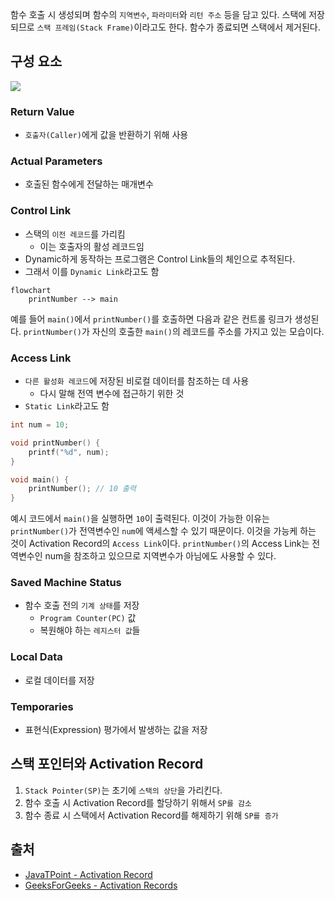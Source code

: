 함수 호출 시 생성되며 함수의 `지역변수`, `파라미터`와 `리턴 주소` 등을 담고 있다. 스택에 저장되므로 `스택 프레임(Stack Frame)`이라고도 한다. 함수가 종료되면 스택에서 제거된다.

## 구성 요소

![](https://static.javatpoint.com/compiler/images/activation-record.png)

### Return Value

- `호출자(Caller)`에게 값을 반환하기 위해 사용

### Actual Parameters

- 호출된 함수에게 전달하는 매개변수

### Control Link

- 스택의 `이전 레코드`를 가리킴
	- 이는 호출자의 활성 레코드임
- Dynamic하게 동작하는 프로그램은 Control Link들의 체인으로 추적된다.
- 그래서 이를 `Dynamic Link`라고도 함

```mermaid LR
flowchart
	printNumber --> main
```

예를 들어 `main()`에서 `printNumber()`를 호출하면 다음과 같은 컨트롤 링크가 생성된다. `printNumber()`가 자신의 호출한 `main()`의 레코드를 주소를 가지고 있는 모습이다.

### Access Link

- `다른 활성화 레코드`에 저장된 비로컬 데이터를 참조하는 데 사용
	- 다시 말해 전역 변수에 접근하기 위한 것
- `Static Link`라고도 함

```C
int num = 10;

void printNumber() {
	printf("%d", num);
}

void main() {
	printNumber(); // 10 출력
}
```

예시 코드에서 `main()`을 실행하면 `10`이 출력된다. 이것이 가능한 이유는 `printNumber()`가 전역변수인 `num`에 액세스할 수 있기 때문이다. 이것을 가능케 하는 것이 Activation Record의 `Access Link`이다. `printNumber()`의 Access Link는 전역변수인 num을 참조하고 있으므로 지역변수가 아님에도 사용할 수 있다.

### Saved Machine Status

- 함수 호출 전의 `기계 상태`를 저장
	- `Program Counter(PC)` 값
	- 복원해야 하는 `레지스터 값`들

### Local Data

- 로컬 데이터를 저장

### Temporaries

- 표현식(Expression) 평가에서 발생하는 값을 저장

## 스택 포인터와 Activation Record

1. `Stack Pointer(SP)`는 초기에 `스택의 상단`을 가리킨다.
2. 함수 호출 시 Activation Record를 할당하기 위해서 `SP를 감소`
3. 함수 종료 시 스택에서 Activation Record를 해제하기 위해 `SP를 증가`

## 출처
- [JavaTPoint - Activation Record](https://www.javatpoint.com/activation-record)
- [GeeksForGeeks - Activation Records](https://www.geeksforgeeks.org/access-links-and-control-links/amp/)
